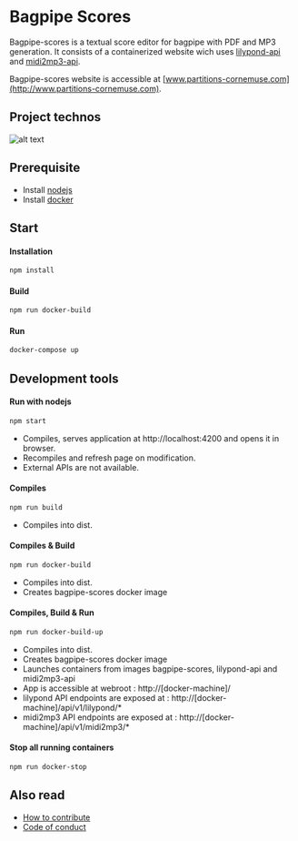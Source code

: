 # Bagpipe Scores
Bagpipe-scores is a textual score editor for bagpipe with PDF and MP3 generation.
It consists of a containerized website wich uses [lilypond-api](https://github.com/GGracieux/lilypond-api) and [midi2mp3-api](https://github.com/GGracieux/midi2mp3-api).

Bagpipe-scores website is accessible at [www.partitions-cornemuse.com](http://www.partitions-cornemuse.com).

## Project technos
![alt text](https://raw.githubusercontent.com/GGracieux/bagpipe-scores/master/src/assets/tech.png)

## Prerequisite
- Install [nodejs](https://nodejs.org/en/) 
- Install [docker](https://www.docker.com/)

## Start

#### Installation
```bash
npm install
```

#### Build
```bash
npm run docker-build
```

#### Run 
```bash
docker-compose up
```

## Development tools
	
#### Run with nodejs
```bash
npm start
```
- Compiles, serves application at http://localhost:4200 and opens it in browser.
- Recompiles and refresh page on modification.
- External APIs are not available.

#### Compiles
```bash
npm run build
```
- Compiles into dist.

#### Compiles & Build
```bash
npm run docker-build
```
- Compiles into dist.
- Creates bagpipe-scores docker image

#### Compiles, Build & Run
```bash
npm run docker-build-up
```
- Compiles into dist.
- Creates bagpipe-scores docker image
- Launches containers from images bagpipe-scores, lilypond-api and midi2mp3-api
- App is accessible at webroot : http://[docker-machine]/
- lilypond API endpoints are exposed at : http://[docker-machine]/api/v1/lilypond/*
- midi2mp3 API endpoints are exposed at : http://[docker-machine]/api/v1/midi2mp3/*


#### Stop all running containers
```bash
npm run docker-stop
```

## Also read
- [How to contribute](CONTRIBUTING.md)
- [Code of conduct](CODE_OF_CONDUCT.md)
